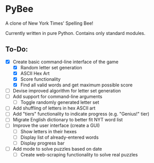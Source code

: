 # PyBee

A clone of New York Times' Spelling Bee!

Currently written in pure Python. Contains only standard modules.

## To-Do:
- [x] Create basic command-line interface of the game
  - [X] Random letter set generation
  - [X] ASCII Hex Art
  - [X] Score functionality
  - [X] Find all valid words and get maximum possible score
- [ ] Devise improved algorithm for letter set generation
- [ ] Add support for command-line arguments
  - [ ] Toggle randomly generated letter set
- [ ] Add shuffling of letters in hex ASCII art
- [ ] Add "tiers" functionality to indicate progress (e.g. "Genius!" tier)
- [ ] Migrate English dictionary to better fit NYT word list
- [ ] Improve the user interface (create a GUI)
  - [ ] Show letters in their hexes
  - [ ] Display list of already-entered words
  - [ ] Display progress bar
- [ ] Add mode to solve puzzles based on date
  - [ ] Create web-scraping functionality to solve real puzzles
